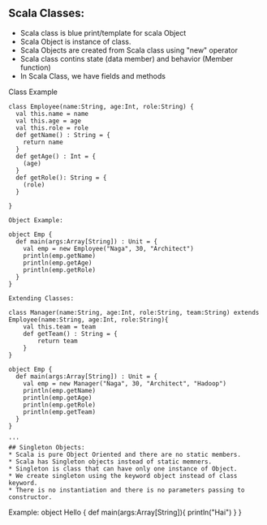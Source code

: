 ## Scala Classes:
* Scala class is blue print/template for scala Object
* Scala Object is instance of class.
* Scala Objects are created from Scala class using "new" operator
* Scala class contins state (data member) and behavior (Member function)
* In Scala Class, we have fields and methods

Class Example
```
class Employee(name:String, age:Int, role:String) {
  val this.name = name
  val this.age = age
  val this.role = role
  def getName() : String = {
    return name
  }
  def getAge() : Int = {
    (age)
  }
  def getRole(): String = {
    (role)
  }
  
}

Object Example:

object Emp {
  def main(args:Array[String]) : Unit = {
    val emp = new Employee("Naga", 30, "Architect")
    println(emp.getName)
    println(emp.getAge)
    println(emp.getRole)
  }
}

Extending Classes:

class Manager(name:String, age:Int, role:String, team:String) extends Employee(name:String, age:Int, role:String){
    val this.team = team
    def getTeam() : String = {
        return team
    }
}

object Emp {
  def main(args:Array[String]) : Unit = {
    val emp = new Manager("Naga", 30, "Architect", "Hadoop")
    println(emp.getName)
    println(emp.getAge)
    println(emp.getRole)
    println(emp.getTeam)
  }
}

'''
## Singleton Objects:
* Scala is pure Object Oriented and there are no static members.
* Scala has Singleton objects instead of static memners.
* Singleton is class that can have only one instance of Object.
* We create singleton using the keyword object instead of class keyword.
* There is no instantiation and there is no parameters passing to constructor.
```
Example:
object Hello {
  def main(args:Array[String]){
    println("Hai")
  }
}
```
